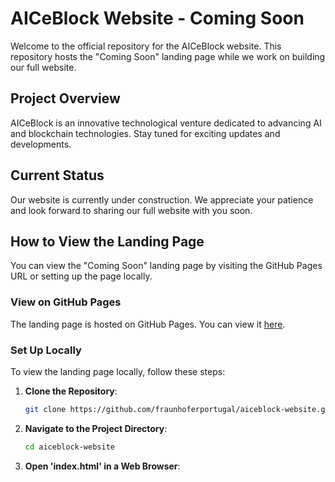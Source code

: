 # AICeBlock Website - Coming Soon

Welcome to the official repository for the AICeBlock website. This repository hosts the "Coming Soon" landing page while we work on building our full website.

## Project Overview

AICeBlock is an innovative technological venture dedicated to advancing AI and blockchain technologies. Stay tuned for exciting updates and developments.

## Current Status

Our website is currently under construction. We appreciate your patience and look forward to sharing our full website with you soon.

## How to View the Landing Page

You can view the "Coming Soon" landing page by visiting the GitHub Pages URL or setting up the page locally.

### View on GitHub Pages

The landing page is hosted on GitHub Pages. You can view it [here](https://yourusername.github.io/aiceblock-website/).

### Set Up Locally

To view the landing page locally, follow these steps:

1. **Clone the Repository**:
   ```sh
   git clone https://github.com/fraunhoferportugal/aiceblock-website.git

2. **Navigate to the Project Directory**:
    ```sh
    cd aiceblock-website

3. **Open 'index.html' in a Web Browser**:
